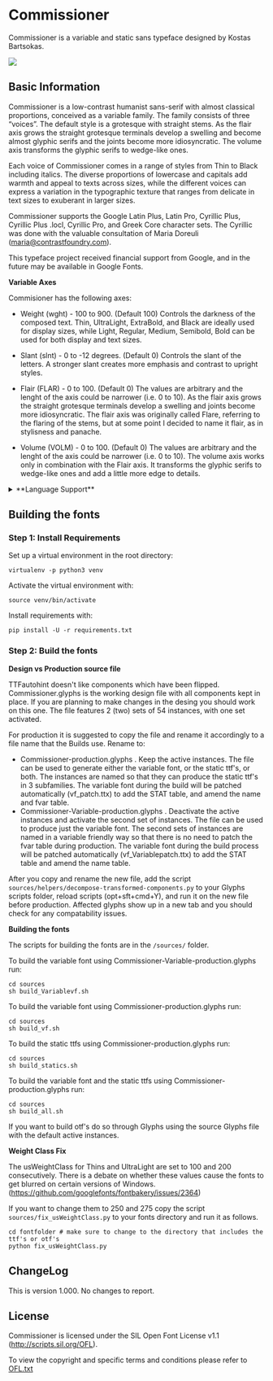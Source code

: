 # Commissioner
Commissioner is a variable and static sans typeface designed by Kostas Bartsokas.

![](sources/proofs/Commissioner_temporary.gif) 

## Basic Information
Commissioner is a low-contrast humanist sans-serif with almost classical proportions, conceived as a variable family. The family consists of three “voices”. The default style is a grotesque with straight stems. As the flair axis grows the straight grotesque terminals develop a swelling and become almost glyphic serifs and the joints become more idiosyncratic. The volume axis transforms the glyphic serifs to wedge-like ones. 

Each voice of Commissioner comes in a range of styles from Thin to Black including italics. The diverse proportions of lowercase and capitals add warmth and appeal to texts across sizes, while the different voices can express a variation in the typographic texture that ranges from delicate in text sizes to exuberant in larger sizes. 

Commissioner supports the Google Latin Plus, Latin Pro, Cyrillic Plus, Cyrillic Plus .locl, Cyrillic Pro, and Greek Core character sets. The Cyrillic was done with the valuable consultation of Maria Doreuli (maria@contrastfoundry.com).

This typeface project received financial support from Google, and in the future may be available in Google Fonts.

**Variable Axes**

Commisioner has the following axes:

- Weight (wght) - 100 to 900. (Default 100) Controls the darkness of the composed text. Thin, UltraLight, ExtraBold, and Black are ideally used for display sizes, while Light, Regular, Medium, Semibold, Bold can be used for both display and text sizes.

- Slant (slnt) - 0 to -12 degrees. (Default 0) Controls the slant of the letters. A stronger slant creates more emphasis and contrast to upright styles. 

- Flair (FLAR) - 0 to 100. (Default 0) The values are arbitrary and the lenght of the axis could be narrower (i.e. 0 to 10). As the flair axis grows the straight grotesque terminals develop a swelling and joints become more idiosyncratic. The flair axis was originally called Flare, referring to the flaring of the stems, but at some point I decided to name it flair, as in stylisness and panache. 

- Volume (VOLM) - 0 to 100. (Default 0) The values are arbitrary and the lenght of the axis could be narrower (i.e. 0 to 10). The volume axis works only in combination with the Flair axis. It transforms the glyphic serifs to wedge-like ones and add a little more edge to details.  

<details>
<summary>**Language Support**</summary>
<p>
Latin: Abenaki, Afaan Oromo, Afar, Afrikaans, Albanian, Alsatian, Amis, Anuta, Aragonese, Aranese, Aromanian, Arrernte, Arvanitic, Asturian, Atayal, Aymara, Azerbaijani, Bashkir, Basque, Belarusian, Bemba, Bikol, Bislama, Bosnian, Breton, Cape Verdean, Catalan, Cebuano, Chamorro, Chavacano, Chichewa, Chickasaw, Cimbrian, Cofan, Cornish, Corsican, Creek, Crimean Tatar, Croatian, Czech, Danish, Dawan, Delaware, Dholuo, Drehu, Dutch, English, Esperanto, Estonian, Faroese, Fijian, Filipino, Finnish, Folkspraak, French, Frisian, Friulian, Gagauz, Galician, Ganda, Genoese, German, Gikuyu, Gooniyandi, Greenlandic, Greenlandic Old Orthography, Guadeloupean, Gwichin, Haitian Creole, Han, Hawaiian, Hiligaynon, Hopi, Hotcak, Hungarian, Icelandic, Ido, Igbo, Ilocano, Indonesian, Interglossa, Interlingua, Irish, Istroromanian, Italian, Jamaican, Javanese, Jerriais, Kaingang, Kala Lagaw Ya, Kapampangan, Kaqchikel, Karakalpak, Karelian, Kashubian, Kikongo, Kinyarwanda, Kiribati, Kirundi, Klingon, Kurdish, Ladin, Latin, Latino Sine, Latvian, Lithuanian, Lojban, Lombard, Low Saxon, Luxembourgish, Maasai, Makhuwa, Malay, Maltese, Manx, Maori, Marquesan, Meglenoromanian, Meriam Mir, Mirandese, Mohawk, Moldovan, Montagnais, Montenegrin, Murrinhpatha, Nagamese Creole, Nahuatl, Ndebele, Neapolitan, Ngiyambaa, Niuean, Noongar, Norwegian, Novial, Occidental, Occitan, Old Icelandic, Old Norse, Oshiwambo, Ossetian, Palauan, Papiamento, Piedmontese, Polish, Portuguese, Potawatomi, Qeqchi, Quechua, Rarotongan, Romanian, Romansh, Rotokas, Sami Inari, Sami Lule, Sami Northern, Sami Southern, Samoan, Sango, Saramaccan, Sardinian, Scottish Gaelic, Serbian, Seri, Seychellois, Shawnee, Shona, Sicilian, Silesian, Slovak, Slovenian, Slovio, Somali, Sorbian Lower, Sorbian Upper, Sotho Northern, Sotho Southern, Spanish, Sranan, Sundanese, Swahili, Swazi, Swedish, Tagalog, Tahitian, Tetum, Tok Pisin, Tokelauan, Tongan, Tshiluba, Tsonga, Tswana, Tumbuka, Turkish, Turkmen, Tuvaluan, Tzotzil, Ukrainian, Uzbek, Venetian, Vepsian, Vietnamese, Volapuk, Voro, Wallisian, Walloon, Waraywaray, Warlpiri, Wayuu, Welsh, Wikmungkan, Wiradjuri, Wolof, Xavante, Xhosa, Yapese, Yindjibarndi, Zapotec, Zazaki, Zulu, Zuni
<p>
Cyrillic: Abaza, Abkhaz, Adyghe, Agul, Akhvakh, Altay, Andi, Archi, Avar, Azerbaijani (Cyrillic), Bagvalal Balkar, Bashkir, Belarusian (Cyrillic), Bosnian (Cyrillic), Botlikh, Budukh, Bulgarian, Buryat, Chamalal, Chechen, Chukchi, Chuvash, Crimean Tatar (Cyrillic), Croatian (Cyrillic), Dargwa/Dargin, Dungan, Enets, Erzya, Eskimo, Even, Evenki, Gagauz (Cyrillic), Godoberi, Hinukh, Hunzib, Ingush, Itelmen, Juhuri/çuhuri (Cyrillic), Kabardian, Kalmyk, Karachay, Karaim (Cyrillic), Karakalpak (Cyrillic), Karata, Kazakh, Ket (Cyrillic), Khakas (Cyrillic), Khanty, Khinalugh, Kildin Sami, Komi, Koryak, Krymchak, Kryts, Kubachi, Kumyk, Kurdish (Cyrillic), Kurdish (Cyrillic), Kyrgyz (Cyrillic), Lak, Lezgian, Lingua Franca Nova (Cyrillic), Macedonian, Mansi, Mari (Hill and Meadow), Moksha, Moldovan (Cyrillic), Mongolian (Cyrillic), Montenigrin (Cyrillic), Nanai, Nenets, Nganasan, Nogai, Oroch, Orok, Ossetian, Russian, Rusyn, Rutul, Sakha/Yakut, Serbian (Cyrillic), Shor, Slovio, Tabassaran, Tajik, Talysh (Cyrillic), Tat, Tatar, Tati, Tindi, Tofa, Tsakhur (Cyrillic), Tsez, Turkmen, Tuvan/Tuvinian, Udi, Udmurt, Ukrainian, Ulch, Urum, Uyghur (Cyrillic), Uzbek (Cyrillic), Votik (Cyrillic), Wakhi (Cyrillic), West Polesian, Yaghnobi (Cyrillic), Yukaghir (Northern and Southern), Yukaghir, Yupik.
<p>
Greek: Monotonic Modern Greek.
<p>
</details>  

## Building the fonts

### Step 1: Install Requirements

Set up a virtual environment in the root directory:

```
virtualenv -p python3 venv
```

Activate the virtual environment with:

```
source venv/bin/activate
```

Install requirements with:

```
pip install -U -r requirements.txt
```

### Step 2: Build the fonts

**Design vs Production source file**

TTFautohint doesn't like components which have been flipped. Commissioner.glyphs is the working design file with all components kept in place. If you are planning to make changes in the desing you should work on this one. The file features 2 (two) sets of 54 instances, with one set activated. 

For production it is suggested to copy the file and rename it accordingly to a file name that the Builds use. Rename to: 
- Commissioner-production.glyphs . Keep the active instances. The file can be used to generate either the variable font, or the static ttf's, or both. The instances are named so that they can produce the static ttf's in 3 subfamilies. The variable font during the build will be patched automatically (vf_patch.ttx) to add the STAT table, and amend the name and fvar table.
- Commissioner-Variable-production.glyphs . Deactivate the active instances and activate the second set of instances. The file can be used to produce just the variable font. The second sets of instances are named in a variable friendly way so that there is no need to patch the fvar table during production. The variable font during the build process will be patched automatically (vf_Variablepatch.ttx) to add the STAT table and amend the name table. 

After you copy and rename the new file, add the script `sources/helpers/decompose-transformed-components.py` to your Glyphs scripts folder, reload scripts (opt+sft+cmd+Y), and run it on the new file before production. Affected glyphs show up in a new tab and you should check for any compatability issues.  


**Building the fonts**

The scripts for building the fonts are in the `/sources/` folder.

To build the variable font using Commissioner-Variable-production.glyphs run:

```
cd sources
sh build_Variablevf.sh
```

To build the variable font using Commissioner-production.glyphs run:

```
cd sources
sh build_vf.sh
```

To build the static ttfs using Commissioner-production.glyphs run:

```
cd sources
sh build_statics.sh
```

To build the variable font and the static ttfs using Commissioner-production.glyphs run:

```
cd sources
sh build_all.sh
```  

If you want to build otf's do so through Glyphs using the source Glyphs file with the default active instances. 

**Weight Class Fix**

The usWeightClass for Thins and UltraLight are set to 100 and 200 consecutively. There is a debate on whether these values cause the fonts to get blurred on certain versions of Windows. (https://github.com/googlefonts/fontbakery/issues/2364) 

If you want to change them to 250 and 275 copy the script `sources/fix_usWeightClass.py` to your fonts directory and run it as follows.

```
cd fontfolder # make sure to change to the directory that includes the ttf's or otf's
python fix_usWeightClass.py
```

## ChangeLog

This is version 1.000. No changes to report. 

## License

Commissioner is licensed under the SIL Open Font License v1.1 (<http://scripts.sil.org/OFL>).

To view the copyright and specific terms and conditions please refer to [OFL.txt](https://github.com/kosbarts/Commissioner/blob/master/OFL.txt)
